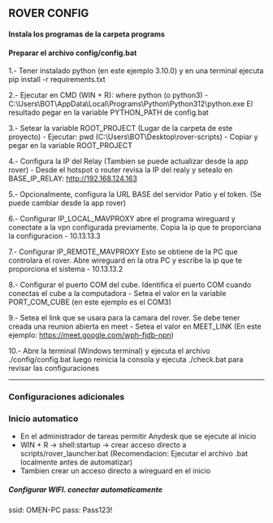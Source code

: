 ## ROVER CONFIG
#### Instala los programas de la carpeta programs
#### Preparar el archivo config/config.bat
1.- Tener instalado python (en este ejemplo 3.10.0) y en una terminal ejecuta pip install -r requirements.txt

2.- Ejecutar en CMD (WIN + R): where python (o python3)
    - C:\Users\BOT\AppData\Local\Programs\Python\Python312\python.exe
    El resultado pegar en la variable PYTHON_PATH de config.bat

3.- Setear la variable ROOT_PROJECT (Lugar de la carpeta de este proyecto)
    - Ejecutar: pwd (C:\Users\BOT\Desktop\rover-scripts)
    - Copiar y pegar en la variable ROOT_PROJECT

4.- Configura la IP del Relay (Tambien se puede actualizar desde la app rover)
    - Desde el hotspot o router revisa la IP del realy y setealo en BASE_IP_RELAY: http://192.168.124.163

5.- Opcionalmente, configura la URL BASE del servidor Patio y el token. (Se puede cambiar desde la app rover)

6.- Configurar IP_LOCAL_MAVPROXY abre el programa wireguard y conectate a la vpn configurada previamente. Copia la ip que te proporciana la configuracion
    - 10.13.13.3

7.- Configurar IP_REMOTE_MAVPROXY Esto se obtiene de la PC que controlara el rover. Abre wireguard en la otra PC y escribe la ip que te proporciona el sistema
    - 10.13.13.2

8.- Configurar el puerto COM del cube. Identifica el puerto COM cuando conectas el cube a la computadora
    - Setea el valor en la variable PORT_COM_CUBE (en este ejemplo es el COM3)

9.- Setea el link que se usara para la camara del rover. Se debe tener creada una reunion abierta en meet
    - Setea el valor en MEET_LINK (En este ejemplo: https://meet.google.com/wph-fjdb-npn)

10.- Abre la terminal (Windows terminal) y ejecuta el archivo ./config/config.bat luego reinicia la consola y ejecuta ./check.bat para revisar las configuraciones

-----------------------------
### Configuraciones adicionales

### Inicio automatico
- En el administrador de tareas permitir Anydesk que se ejecute al inicio
- WIN + R -> shell:startup -> crear acceso directo a scripts/rover_launcher.bat (Recomendacion: Ejecutar el archivo .bat localmente antes de automatizar)
- Tambien crear un acceso directo a wireguard en el inicio

##### Configurar WIFI. conectar automaticamente
ssid: OMEN-PC
pass: Pass123!
